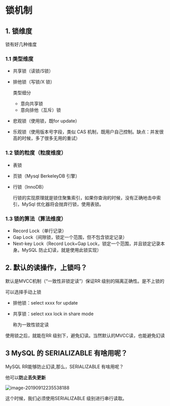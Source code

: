 # 锁机制

## 1. 锁维度

锁有好几种维度

### 1.1 类型维度

- 共享锁（读锁/S锁）

- 排他锁（写锁/X 锁）

  类型细分

  - 意向共享锁
  - 意向排他（互斥）锁

- 悲观锁（使用锁，既for update）

- 乐观锁（使用版本号字段，类似 CAS 机制，既用户自己控制。缺点：并发很高的时候，多了很多无用的重试）

### 1.2 锁的粒度（粒度维度）

- 表锁

- 页锁（Mysql BerkeleyDB 引擎）

- 行锁（InnoDB）

  行锁的实现原理就是锁住聚集索引，如果你查询的时候，没有正确地击中索引，MySql 优化器将会抛弃行锁，使用表锁。

### 1.3 锁的算法（算法维度）

- Record Lock（单行记录）
- Gap Lock（间隙锁，锁定一个范围，但不包含锁定记录）
- Next-key Lock（Record Lock+Gap Lock，锁定一个范围，并且锁定记录本身。MySQL 防止幻读，就是使用此锁实现）

## 2. 默认的读操作，上锁吗？

默认是MVCC机制（“一致性非锁定读”）保证RR 级别的隔离正确性。是不上锁的

可以选择手动上锁

- 排他锁：select xxxx for update

- 共享锁：select xxx lock in share mode

  称为一致性锁定读

使用锁之后，就能在RR 级别下，避免幻读。当然默认的MVCC读，也能避免幻读

## 3 MySQL 的 SERIALIZABLE 有啥用呢？

MySQL RR能够防止幻读,那么，SERIALIZABLE 有啥用呢？

他可以**防止丢失更新**

![image-20190912235538188](https://abelsun-1256449468.cos.ap-beijing.myqcloud.com/image/image-20190912235538188.png)

这个时候，我们必须使用SERIALIZABLE 级别进行串行读取。
